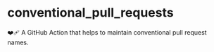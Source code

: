 # conventional_pull_requests
❤️‍🩹 A GitHub Action that helps to maintain conventional pull request names.
